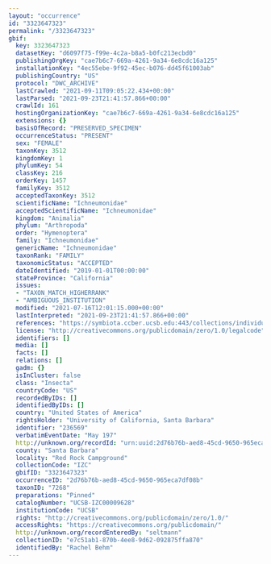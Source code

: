 ```yaml
---
layout: "occurrence"
id: "3323647323"
permalink: "/3323647323"
gbif:
  key: 3323647323
  datasetKey: "d6097f75-f99e-4c2a-b8a5-b0fc213ecbd0"
  publishingOrgKey: "cae7b6c7-669a-4261-9a34-6e8cdc16a125"
  installationKey: "4ec55ebe-9f92-45ec-b076-dd45f61003ab"
  publishingCountry: "US"
  protocol: "DWC_ARCHIVE"
  lastCrawled: "2021-09-11T09:05:22.434+00:00"
  lastParsed: "2021-09-23T21:41:57.866+00:00"
  crawlId: 161
  hostingOrganizationKey: "cae7b6c7-669a-4261-9a34-6e8cdc16a125"
  extensions: {}
  basisOfRecord: "PRESERVED_SPECIMEN"
  occurrenceStatus: "PRESENT"
  sex: "FEMALE"
  taxonKey: 3512
  kingdomKey: 1
  phylumKey: 54
  classKey: 216
  orderKey: 1457
  familyKey: 3512
  acceptedTaxonKey: 3512
  scientificName: "Ichneumonidae"
  acceptedScientificName: "Ichneumonidae"
  kingdom: "Animalia"
  phylum: "Arthropoda"
  order: "Hymenoptera"
  family: "Ichneumonidae"
  genericName: "Ichneumonidae"
  taxonRank: "FAMILY"
  taxonomicStatus: "ACCEPTED"
  dateIdentified: "2019-01-01T00:00:00"
  stateProvince: "California"
  issues:
  - "TAXON_MATCH_HIGHERRANK"
  - "AMBIGUOUS_INSTITUTION"
  modified: "2021-07-16T12:01:15.000+00:00"
  lastInterpreted: "2021-09-23T21:41:57.866+00:00"
  references: "https://symbiota.ccber.ucsb.edu:443/collections/individual/index.php?occid=236569"
  license: "http://creativecommons.org/publicdomain/zero/1.0/legalcode"
  identifiers: []
  media: []
  facts: []
  relations: []
  gadm: {}
  isInCluster: false
  class: "Insecta"
  countryCode: "US"
  recordedByIDs: []
  identifiedByIDs: []
  country: "United States of America"
  rightsHolder: "University of California, Santa Barbara"
  identifier: "236569"
  verbatimEventDate: "May 197"
  http://unknown.org/recordId: "urn:uuid:2d76b76b-aed8-45cd-9650-965eca7df08b"
  county: "Santa Barbara"
  locality: "Red Rock Campground"
  collectionCode: "IZC"
  gbifID: "3323647323"
  occurrenceID: "2d76b76b-aed8-45cd-9650-965eca7df08b"
  taxonID: "7268"
  preparations: "Pinned"
  catalogNumber: "UCSB-IZC00009628"
  institutionCode: "UCSB"
  rights: "http://creativecommons.org/publicdomain/zero/1.0/"
  accessRights: "https://creativecommons.org/publicdomain/"
  http://unknown.org/recordEnteredBy: "seltmann"
  collectionID: "e7c51ab1-870b-4ee8-9d62-092875ffa870"
  identifiedBy: "Rachel Behm"
---
```

